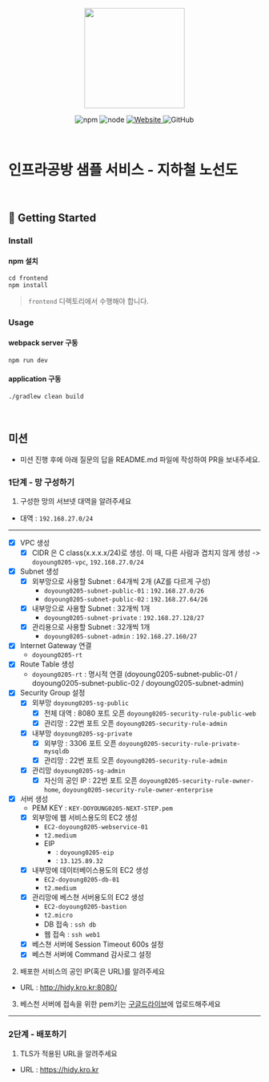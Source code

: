 <p align="center">
    <img width="200px;" src="https://raw.githubusercontent.com/woowacourse/atdd-subway-admin-frontend/master/images/main_logo.png"/>
</p>
<p align="center">
  <img alt="npm" src="https://img.shields.io/badge/npm-%3E%3D%205.5.0-blue">
  <img alt="node" src="https://img.shields.io/badge/node-%3E%3D%209.3.0-blue">
  <a href="https://edu.nextstep.camp/c/R89PYi5H" alt="nextstep atdd">
    <img alt="Website" src="https://img.shields.io/website?url=https%3A%2F%2Fedu.nextstep.camp%2Fc%2FR89PYi5H">
  </a>
  <img alt="GitHub" src="https://img.shields.io/github/license/next-step/atdd-subway-service">
</p>

<br>

# 인프라공방 샘플 서비스 - 지하철 노선도

<br>

## 🚀 Getting Started

### Install
#### npm 설치
```
cd frontend
npm install
```
> `frontend` 디렉토리에서 수행해야 합니다.

### Usage
#### webpack server 구동
```
npm run dev
```
#### application 구동
```
./gradlew clean build
```

<br>

## 미션

* 미션 진행 후에 아래 질문의 답을 README.md 파일에 작성하여 PR을 보내주세요.

### 1단계 - 망 구성하기

1. 구성한 망의 서브넷 대역을 알려주세요

- 대역 : `192.168.27.0/24`
---
- [x] VPC 생성
    - [x] CIDR 은 C class(x.x.x.x/24)로 생성. 이 때, 다른 사람과 겹치지 않게 생성 -> `doyoung0205-vpc`, `192.168.27.0/24`
- [x] Subnet 생성
    - [x] 외부망으로 사용할 Subnet : 64개씩 2개 (AZ를 다르게 구성)
        - `doyoung0205-subnet-public-01` : `192.168.27.0/26`
        - `doyoung0205-subnet-public-02` : `192.168.27.64/26`
    - [x] 내부망으로 사용할 Subnet : 32개씩 1개
        - `doyoung0205-subnet-private` : `192.168.27.128/27`
    - [x] 관리용으로 사용할 Subnet : 32개씩 1개
        - `doyoung0205-subnet-admin` : `192.168.27.160/27`
- [x] Internet Gateway 연결
    - `doyoung0205-rt`
- [x] Route Table 생성
    - `doyoung0205-rt` : 명시적 연결 (doyoung0205-subnet-public-01 / doyoung0205-subnet-public-02 / doyoung0205-subnet-admin)
- [x] Security Group 설정
    - [x] 외부망 `doyoung0205-sg-public`
        - [x] 전체 대역 : 8080 포트 오픈 `doyoung0205-security-rule-public-web`
        - [x] 관리망 : 22번 포트 오픈 `doyoung0205-security-rule-admin`
    - [x] 내부망 `doyoung0205-sg-private`
        - [x] 외부망 : 3306 포트 오픈 `doyoung0205-security-rule-private-mysqldb`
        - [x] 관리망 : 22번 포트 오픈 `doyoung0205-security-rule-admin`
    - [x] 관리망  `doyoung0205-sg-admin`
        - [x] 자신의 공인 IP : 22번 포트 오픈 `doyoung0205-security-rule-owner-home`, `doyoung0205-security-rule-owner-enterprise`
- [x] 서버 생성
    - PEM KEY : `KEY-DOYOUNG0205-NEXT-STEP.pem`
    - [x] 외부망에 웹 서비스용도의 EC2 생성
        - `EC2-doyoung0205-webservice-01`
        - `t2.medium`
        - EIP
            - : `doyoung0205-eip`
            - : `13.125.89.32`
    - [x] 내부망에 데이터베이스용도의 EC2 생성
        - `EC2-doyoung0205-db-01`
        - `t2.medium`
    - [x] 관리망에 베스쳔 서버용도의 EC2 생성
        - `EC2-doyoung0205-bastion`
        - `t2.micro`
        - DB 접속 : `ssh db`
        - 웹 접속 : `ssh web1`
    - [x] 베스쳔 서버에 Session Timeout 600s 설정
    - [x] 베스쳔 서버에 Command 감사로그 설정

2. 배포한 서비스의 공인 IP(혹은 URL)를 알려주세요

- URL : http://hidy.kro.kr:8080/

3. 베스천 서버에 접속을 위한 pem키는 [구글드라이브](https://drive.google.com/drive/folders/1dZiCUwNeH1LMglp8dyTqqsL1b2yBnzd1?usp=sharing)에
   업로드해주세요

---

### 2단계 - 배포하기

1. TLS가 적용된 URL을 알려주세요

- URL : https://hidy.kro.kr